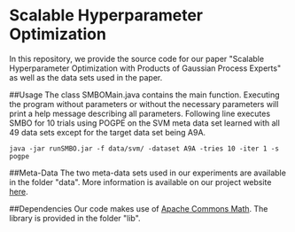 # Scalable Hyperparameter Optimization
In this repository, we provide the source code for our paper "Scalable Hyperparameter Optimization with Products of Gaussian Process Experts" as well as the data sets used in the paper.

##Usage
The class SMBOMain.java contains the main function.
Executing the program without parameters or without the necessary parameters will print a help message describing all parameters.
Following line executes SMBO for 10 trials using POGPE on the SVM meta data set learned with all 49 data sets except for the target data set being A9A.
```
java -jar runSMBO.jar -f data/svm/ -dataset A9A -tries 10 -iter 1 -s pogpe 
```

##Meta-Data
The two meta-data sets used in our experiments are available in the folder "data". More information is available on our project website [here](http://www.hylap.org/). 

##Dependencies
Our code makes use of [Apache Commons Math](https://commons.apache.org/proper/commons-math/). The library is provided in the folder "lib".
